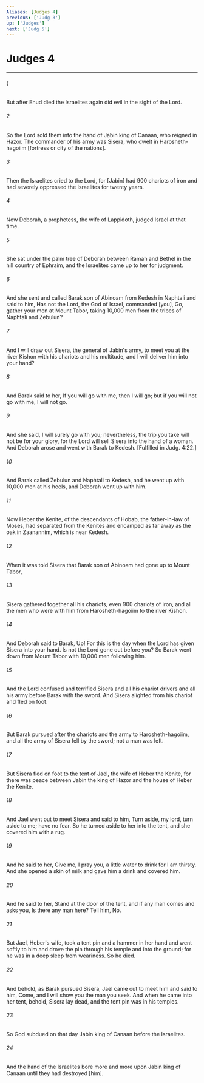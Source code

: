 ```yaml
---
Aliases: [Judges 4]
previous: ['Judg 3']
up: ['Judges']
next: ['Judg 5']
---
```

# Judges 4

***

###### 1 

But after Ehud died the Israelites again did evil in the sight of the Lord. 

###### 2 

So the Lord sold them into the hand of Jabin king of Canaan, who reigned in Hazor. The commander of his army was Sisera, who dwelt in Harosheth-hagoiim [fortress or city of the nations]. 

###### 3 

Then the Israelites cried to the Lord, for [Jabin] had 900 chariots of iron and had severely oppressed the Israelites for twenty years. 

###### 4 

Now Deborah, a prophetess, the wife of Lappidoth, judged Israel at that time. 

###### 5 

She sat under the palm tree of Deborah between Ramah and Bethel in the hill country of Ephraim, and the Israelites came up to her for judgment. 

###### 6 

And she sent and called Barak son of Abinoam from Kedesh in Naphtali and said to him, Has not the Lord, the God of Israel, commanded [you], Go, gather your men at Mount Tabor, taking 10,000 men from the tribes of Naphtali and Zebulun? 

###### 7 

And I will draw out Sisera, the general of Jabin's army, to meet you at the river Kishon with his chariots and his multitude, and I will deliver him into your hand? 

###### 8 

And Barak said to her, If you will go with me, then I will go; but if you will not go with me, I will not go. 

###### 9 

And she said, I will surely go with you; nevertheless, the trip you take will not be for your glory, for the Lord will sell Sisera into the hand of a woman. And Deborah arose and went with Barak to Kedesh. [Fulfilled in Judg. 4:22.] 

###### 10 

And Barak called Zebulun and Naphtali to Kedesh, and he went up with 10,000 men at his heels, and Deborah went up with him. 

###### 11 

Now Heber the Kenite, of the descendants of Hobab, the father-in-law of Moses, had separated from the Kenites and encamped as far away as the oak in Zaanannim, which is near Kedesh. 

###### 12 

When it was told Sisera that Barak son of Abinoam had gone up to Mount Tabor, 

###### 13 

Sisera gathered together all his chariots, even 900 chariots of iron, and all the men who were with him from Harosheth-hagoiim to the river Kishon. 

###### 14 

And Deborah said to Barak, Up! For this is the day when the Lord has given Sisera into your hand. Is not the Lord gone out before you? So Barak went down from Mount Tabor with 10,000 men following him. 

###### 15 

And the Lord confused and terrified Sisera and all his chariot drivers and all his army before Barak with the sword. And Sisera alighted from his chariot and fled on foot. 

###### 16 

But Barak pursued after the chariots and the army to Harosheth-hagoiim, and all the army of Sisera fell by the sword; not a man was left. 

###### 17 

But Sisera fled on foot to the tent of Jael, the wife of Heber the Kenite, for there was peace between Jabin the king of Hazor and the house of Heber the Kenite. 

###### 18 

And Jael went out to meet Sisera and said to him, Turn aside, my lord, turn aside to me; have no fear. So he turned aside to her into the tent, and she covered him with a rug. 

###### 19 

And he said to her, Give me, I pray you, a little water to drink for I am thirsty. And she opened a skin of milk and gave him a drink and covered him. 

###### 20 

And he said to her, Stand at the door of the tent, and if any man comes and asks you, Is there any man here? Tell him, No. 

###### 21 

But Jael, Heber's wife, took a tent pin and a hammer in her hand and went softly to him and drove the pin through his temple and into the ground; for he was in a deep sleep from weariness. So he died. 

###### 22 

And behold, as Barak pursued Sisera, Jael came out to meet him and said to him, Come, and I will show you the man you seek. And when he came into her tent, behold, Sisera lay dead, and the tent pin was in his temples. 

###### 23 

So God subdued on that day Jabin king of Canaan before the Israelites. 

###### 24 

And the hand of the Israelites bore more and more upon Jabin king of Canaan until they had destroyed [him].
